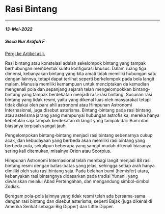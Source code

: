 # Rasi Bintang

---

##### 13-Mei-2022

##### Sisca Nur Arafah F

[Pergi ke Artikel asli.](https://id.wikipedia.org/wiki/Rasi_bintang)

Rasi bintang atau konstelasi adalah sekelompok bintang yang tampak berhubungan membentuk suatu konfigurasi khusus. Dalam ruang tiga dimensi, kebanyakan bintang yang kita amati tidak memiliki hubungan satu dengan lainnya, tetapi dapat terlihat seperti berkelompok pada bola langit malam. Manusia memiliki kemampuan untuk menciptakan da kemudian mengenali pola dan sepanjang sejarah telah mengelompokkan bintang-bintang yang tampak berdekatan menjadi rasi-rasi bintang. Susunan rasi bintang yang tidak resmi, yaitu yang dikenal luas oleh masyarakat tetapi tidak diakui oleh para ahli astronomi atau Himpunan Astronomi Internasional, juga disebut asterisma. Bintang-bintang pada rasi bintang atau asterisma jarang yang mempunyai hubungan astrofisika; mereka hanya kebetulan saja tampak berdekatan di langit yang tampak dari Bumi dan biasanya terpisah sangat jauh.

Pengelompokan bintang-bintang menjadi rasi bintang sebenarnya cukup acak, dan kebudayaan yang berbeda akan memiliki rasi bintang yang berbeda pula, sekalipun beberapa yang sangat mudah dikenali biasanya sering kali ditemukan, misalnya Orion atau Scorpius.

Himpunan Astronomi Internasional telah membagi langit menjadi 88 rasi bintang resmi dengan batas-batas yang jelas, sehingga setiap arah hanya dimiliki oleh satu rasi bintang saja. Pada belahan bumi (hemisfer) utara, kebanyakan rasi bintangnya didasarkan pada tradisi Yunani, yang diwariskan melalui Abad Pertengahan, dan mengandung simbol-simbol Zodiak.

Beragam pola-pola lainnya yang tidak resmi telah ada bersama-sama dengan rasi bintang dan disebut asterisma, seperti Bajak (juga dikenal di Amerika Serikat sebagai Big Dipper) dan Little Dipper.
